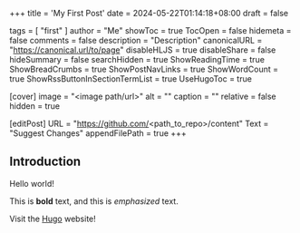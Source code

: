 +++
title = 'My First Post'
date = 2024-05-22T01:14:18+08:00
draft = false

tags = [ "first" ]
author = "Me"
showToc = true
TocOpen = false
hidemeta = false
comments = false
description = "Description"
canonicalURL = "https://canonical.url/to/page"
disableHLJS = true
disableShare = false
hideSummary = false
searchHidden = true
ShowReadingTime = true
ShowBreadCrumbs = true
ShowPostNavLinks = true
ShowWordCount = true
ShowRssButtonInSectionTermList = true
UseHugoToc = true

[cover]
image = "<image path/url>"
alt = "<alt text>"
caption = "<text>"
relative = false
hidden = true

[editPost]
URL = "https://github.com/<path_to_repo>/content"
Text = "Suggest Changes"
appendFilePath = true
+++

## Introduction

Hello world!

This is **bold** text, and this is _emphasized_ text.

Visit the [Hugo](https://gohugo.io) website!
